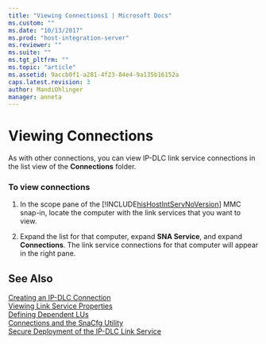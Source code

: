 ```yaml
---
title: "Viewing Connections1 | Microsoft Docs"
ms.custom: ""
ms.date: "10/13/2017"
ms.prod: "host-integration-server"
ms.reviewer: ""
ms.suite: ""
ms.tgt_pltfrm: ""
ms.topic: "article"
ms.assetid: 9accb0f1-a281-4f23-84e4-9a135b16152a
caps.latest.revision: 3
author: MandiOhlinger
manager: anneta
---
```

# Viewing Connections
As with other connections, you can view IP-DLC link service connections in the list view of the **Connections** folder.  
  
### To view connections  
  
1.  In the scope pane of the [!INCLUDE[hisHostIntServNoVersion](../core/includes/hishostintservnoversion-md.md)] MMC snap-in, locate the computer with the link services that you want to view.  
  
2.  Expand the list for that computer, expand **SNA Service**, and expand **Connections**. The link service connections for that computer will appear in the right pane.  
  
## See Also  
 [Creating an IP-DLC Connection](../core/creating-an-ip-dlc-connection.md)   
 [Viewing Link Service Properties](../core/viewing-link-service-properties.md)   
 [Defining Dependent LUs](../core/defining-dependent-lus.md)   
 [Connections and the SnaCfg Utility](../core/connections-and-the-snacfg-utility.md)   
 [Secure Deployment of the IP-DLC Link Service](../core/secure-deployment-of-the-ip-dlc-link-service.md)